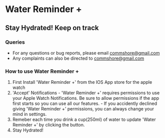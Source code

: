 # Water Reminder +
## Stay Hydrated! Keep on track

### Queries
- For any questions or bug reports, please email commshore@gmail.com
- Any complaints can also be directed to commshore@gmail.com

### How to use Water Reminder +

1. First Install 'Water Reminder +' from the IOS App store for the apple watch
2. 'Accept' Notifications - 'Water Reminder +' requires permissions to use your Apple Watch Notifications. Be sure to allow permissions if the app first starts so you can use all our features. - If you accidently declined giving 'Water Reminder +' permissions, you can always change your mind in settings.
3. Remeber each time you drink a cup(250ml) of water to update 'Water Reminder +' by clicking the button. 
4. Stay Hydrated!
